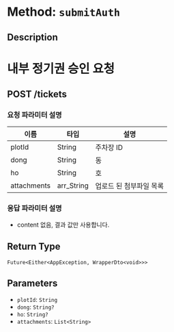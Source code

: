 # Method: `submitAuth`

## Description

# 내부 정기권 승인 요청

 ## POST /tickets

 ### 요청 파라미터 설명

  |이름|타입|설명|
  |-|-|-|
  |plotId|String|주차장 ID|
  |dong|String|동|
  |ho|String|호|
  |attachments|arr_String|업로드 된 첨부파일 목록|

 ### 응답 파라미터 설명

 - content 없음, 결과 값만 사용합니다.

## Return Type
`Future<Either<AppException, WrapperDto<void>>>`

## Parameters

- `plotId`: `String`
- `dong`: `String?`
- `ho`: `String?`
- `attachments`: `List<String>`
